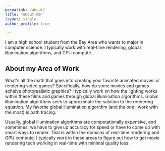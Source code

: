 ```yaml
---
permalink: /about/
title: "About Me"
layout: single
author_profile: true

---
```


I am a high school student from the Bay Area who wants to major in computer science. I typically work with real-time rendering, global illumination algorithms, and GPU compute.

## About my Area of Work

What's all the math that goes into creating your favorite animated movies or rendering video games? Specifically, how do some movies and games acheive photorealistic graphics? I typically work on how the lighting works within these films and games through global illumination algorithms. Global illumination algorithms seek to approximate the solution to the rendering equation. My favorite global illumination algorithm (and the one I work with the most) is path tracing.

Usually, global illumination algorithms are computationally expensive, and sometimes, we have to give up accuracy for speed or have to come up with smart ways to render. That is within the domains of real-time rendering and GPU compute. I typically work in these areas to figure out how to get movie rendering tech working in real-time with minimal quality loss. 
